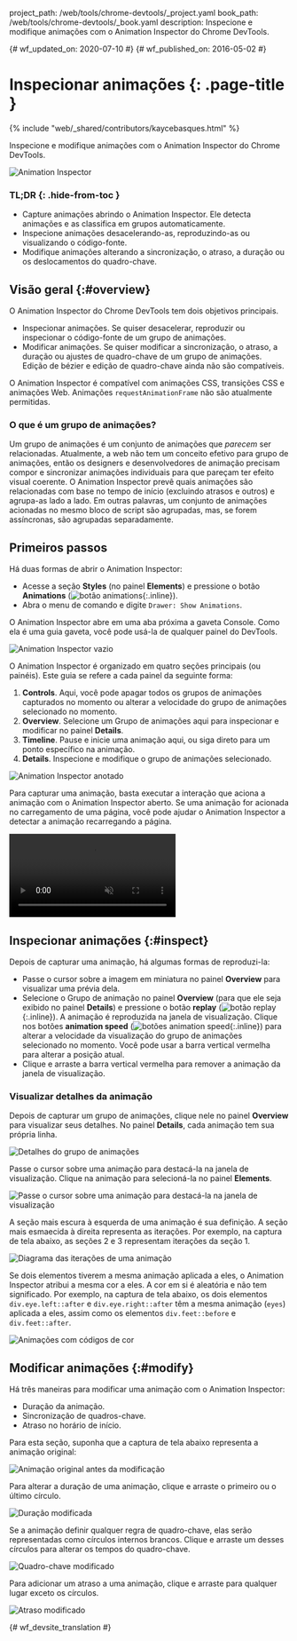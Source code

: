project_path: /web/tools/chrome-devtools/_project.yaml
book_path: /web/tools/chrome-devtools/_book.yaml
description: Inspecione e modifique animações com o Animation Inspector do Chrome DevTools.

{# wf_updated_on: 2020-07-10 #}
{# wf_published_on: 2016-05-02 #}

# Inspecionar animações {: .page-title }

{% include "web/_shared/contributors/kaycebasques.html" %}

Inspecione e modifique animações com o Animation Inspector
do Chrome DevTools.

![Animation Inspector](imgs/animation-inspector.png)


### TL;DR {: .hide-from-toc }
- Capture animações abrindo o Animation Inspector. Ele detecta animações e as classifica em grupos automaticamente.
- Inspecione animações desacelerando-as, reproduzindo-as ou visualizando o código-fonte.
- Modifique animações alterando a sincronização, o atraso, a duração ou os deslocamentos do quadro-chave.


## Visão geral {:#overview}

O Animation Inspector do Chrome DevTools tem dois objetivos principais. 

* Inspecionar animações. Se quiser desacelerar, reproduzir ou inspecionar o 
  código-fonte de um grupo de animações. 
* Modificar animações. Se quiser modificar a sincronização, o atraso, a duração ou 
  ajustes de quadro-chave de um grupo de animações. Edição de bézier e edição 
  de quadro-chave ainda não são compatíveis. 

O Animation Inspector é compatível com animações CSS,
transições CSS e animações Web. Animações `requestAnimationFrame` não
são atualmente permitidas.

### O que é um grupo de animações?

Um grupo de animações é um conjunto de animações que 
*parecem* ser relacionadas. Atualmente, a web não tem um conceito efetivo
para grupo de animações, então os designers e desenvolvedores de animação precisam compor 
e sincronizar animações individuais para que pareçam ter efeito visual 
coerente. O Animation Inspector prevê quais animações são relacionadas com base 
no tempo de início (excluindo atrasos e outros) e agrupa-as lado a lado.
Em outras palavras, um conjunto de animações acionadas no mesmo bloco de script 
são agrupadas, mas, se forem assíncronas, são agrupadas 
separadamente. 

## Primeiros passos

Há duas formas de abrir o Animation Inspector:

* Acesse a seção **Styles** (no painel **Elements**) e pressione o botão 
  **Animations** (![botão 
animations](imgs/animations-button.png){:.inline}). 
* Abra o menu de comando e digite `Drawer: Show Animations`. 

O Animation Inspector abre em uma aba próxima a gaveta Console. Como ela
é uma guia gaveta, você pode usá-la de qualquer painel do DevTools. 

![Animation Inspector vazio](imgs/empty-ai.png)

O Animation Inspector é organizado em quatro seções principais (ou painéis). Este
guia se refere a cada painel da seguinte forma:

1. **Controls**. Aqui, você pode apagar todos os grupos de animações
   capturados no momento ou alterar a velocidade do grupo de animações selecionado no momento.
2. **Overview**. Selecione um Grupo de animações aqui para inspecionar 
  e modificar no painel **Details**.
3. **Timeline**. Pause e inicie uma animação aqui, ou siga direto para um ponto 
  específico na animação.
4. **Details**. Inspecione e modifique o
   grupo de animações selecionado. 

![Animation Inspector anotado](imgs/annotated-animation-inspector.png)

Para capturar uma animação, basta executar a interação que aciona a
animação com o Animation Inspector aberto. Se uma animação for acionada 
no carregamento de uma página, você pode ajudar o Animation Inspector a detectar a animação 
recarregando a página. 

<video src="animations/capture-animations.mp4"
       autoplay loop muted controls></video>

## Inspecionar animações {:#inspect}

Depois de capturar uma animação, há algumas formas de reproduzi-la:

* Passe o cursor sobre a imagem em miniatura no painel **Overview** para visualizar uma prévia dela.
* Selecione o Grupo de animação no painel **Overview** (para que ele seja exibido
  no painel **Details**) e pressione o botão **replay**
  (![botão replay](imgs/replay-button.png){:.inline}). A animação é
  reproduzida na janela de visualização.
  Clique nos botões **animation speed** (![botões animation 
  speed](imgs/animation-speed-buttons.png){:.inline}) para alterar a velocidade 
  da visualização do grupo de animações selecionado no momento. Você pode usar a barra 
  vertical vermelha para alterar a posição atual. 
* Clique e arraste a barra vertical vermelha para remover a animação da janela de visualização. 

### Visualizar detalhes da animação

Depois de capturar um grupo de animações, clique nele no painel **Overview** para 
visualizar seus detalhes. No painel **Details**, cada animação tem
sua própria linha. 

![Detalhes do grupo de animações](imgs/animation-group-details.png)

Passe o cursor sobre uma animação para destacá-la na janela de visualização. Clique na animação
para selecioná-la no painel **Elements**. 

![Passe o cursor sobre uma animação para destacá-la na 
janela de visualização](imgs/highlight-animation.png)

A seção mais escura à esquerda de uma animação é sua definição. A seção mais
esmaecida à direita representa as iterações. Por exemplo, na captura 
de tela abaixo, as seções 2 e 3 representam iterações da seção 1. 

![Diagrama das iterações de uma animação](imgs/animation-iterations.png)

Se dois elementos tiverem a mesma animação aplicada a eles, o Animation 
Inspector atribui a mesma cor a eles. A cor em si é aleatória e não 
tem significado.
Por exemplo, na captura de tela abaixo, os dois elementos `div.eye.left::after` 
e `div.eye.right::after` têm a mesma animação (`eyes`) aplicada a eles, 
assim como os elementos `div.feet::before` e `div.feet::after`. 

![Animações com códigos de cor](imgs/color-coded-animations.png)

## Modificar animações {:#modify}

Há três maneiras para modificar uma animação com o Animation Inspector:

* Duração da animação.
* Sincronização de quadros-chave.
* Atraso no horário de início.

Para esta seção, suponha que a captura de tela abaixo representa a animação
original:

![Animação original antes da modificação](imgs/modify-original.png)

Para alterar a duração de uma animação, clique e arraste o primeiro ou o último 
círculo.

![Duração modificada](imgs/modify-duration.png)

Se a animação definir qualquer regra de quadro-chave, elas serão representadas como
círculos internos brancos. Clique e arraste um desses círculos para alterar os tempos do 
quadro-chave.

![Quadro-chave modificado](imgs/modify-keyframe.png)

Para adicionar um atraso a uma animação, clique e arraste para qualquer lugar exceto os 
círculos. 

![Atraso modificado](imgs/modify-delay.png)


{# wf_devsite_translation #}
